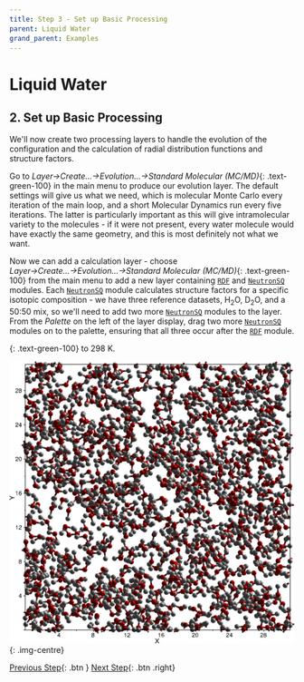 ```yaml
---
title: Step 3 - Set up Basic Processing
parent: Liquid Water
grand_parent: Examples
---
```

# Liquid Water

## 2. Set up Basic Processing

We'll now create two processing layers to handle the evolution of the configuration and the calculation of radial distribution functions and structure factors.

Go to _Layer→Create...→Evolution...→Standard Molecular (MC/MD)_{: .text-green-100} in the main menu to produce our evolution layer. The default settings will give us what we need, which is molecular Monte Carlo every iteration of the main loop, and a short Molecular Dynamics run every five iterations. The latter is particularly important as this will give intramolecular variety to the molecules - if it were not present, every water molecule would have exactly the same geometry, and this is most definitely not what we want.

Now we can add a calculation layer - choose _Layer→Create...→Evolution...→Standard Molecular (MC/MD)_{: .text-green-100} from the main menu to add a new layer containing [`RDF`](/modules/rdf) and [`NeutronSQ`](/modules/neutronsq) modules. Each [`NeutronSQ`](/modules/neutronsq) module calculates structure factors for a specific isotopic composition - we have three reference datasets, H<sub>2</sub>O, D<sub>2</sub>O, and a 50:50 mix, so we'll need to add two more [`NeutronSQ`](/modules/neutronsq) modules to the layer. From the _Palette_ on the left of the layer display, drag two more [`NeutronSQ`](/modules/neutronsq) modules on to the palette, ensuring that all three occur after the [`RDF`](/modules/rdf) module.

{: .text-green-100} to 298 K.

![Water box](waterbox.png){: .img-centre}

[Previous Step](step2.md){: .btn }   [Next Step](step4.md){: .btn .right}
